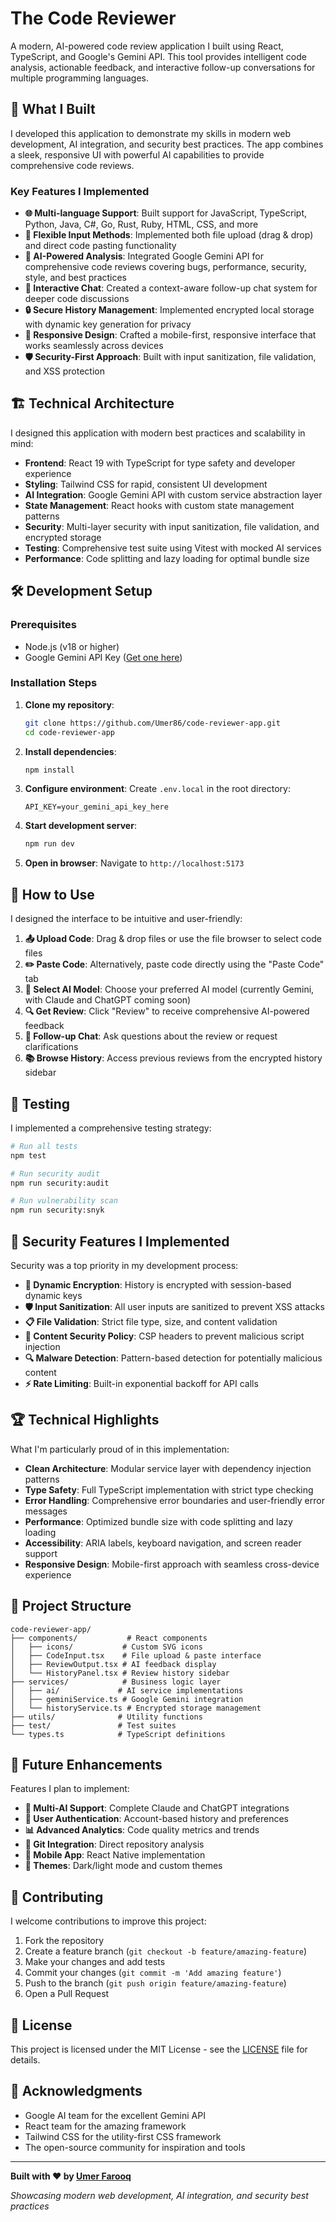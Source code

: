 # The Code Reviewer

A modern, AI-powered code review application I built using React, TypeScript, and Google's Gemini API. This tool provides intelligent code analysis, actionable feedback, and interactive follow-up conversations for multiple programming languages.

## 🚀 What I Built

I developed this application to demonstrate my skills in modern web development, AI integration, and security best practices. The app combines a sleek, responsive UI with powerful AI capabilities to provide comprehensive code reviews.

### Key Features I Implemented

- **🌐 Multi-language Support**: Built support for JavaScript, TypeScript, Python, Java, C#, Go, Rust, Ruby, HTML, CSS, and more
- **📁 Flexible Input Methods**: Implemented both file upload (drag & drop) and direct code pasting functionality
- **🤖 AI-Powered Analysis**: Integrated Google Gemini API for comprehensive code reviews covering bugs, performance, security, style, and best practices
- **💬 Interactive Chat**: Created a context-aware follow-up chat system for deeper code discussions
- **🔒 Secure History Management**: Implemented encrypted local storage with dynamic key generation for privacy
- **📱 Responsive Design**: Crafted a mobile-first, responsive interface that works seamlessly across devices
- **🛡️ Security-First Approach**: Built with input sanitization, file validation, and XSS protection

## 🏗️ Technical Architecture

I designed this application with modern best practices and scalability in mind:

- **Frontend**: React 19 with TypeScript for type safety and developer experience
- **Styling**: Tailwind CSS for rapid, consistent UI development
- **AI Integration**: Google Gemini API with custom service abstraction layer
- **State Management**: React hooks with custom state management patterns
- **Security**: Multi-layer security with input sanitization, file validation, and encrypted storage
- **Testing**: Comprehensive test suite using Vitest with mocked AI services
- **Performance**: Code splitting and lazy loading for optimal bundle size

## 🛠️ Development Setup

### Prerequisites
- Node.js (v18 or higher)
- Google Gemini API Key ([Get one here](https://ai.google.dev/))

### Installation Steps

1. **Clone my repository**:
   ```bash
   git clone https://github.com/Umer86/code-reviewer-app.git
   cd code-reviewer-app
   ```

2. **Install dependencies**:
   ```bash
   npm install
   ```

3. **Configure environment**:
   Create `.env.local` in the root directory:
   ```env
   API_KEY=your_gemini_api_key_here
   ```

4. **Start development server**:
   ```bash
   npm run dev
   ```

5. **Open in browser**:
   Navigate to `http://localhost:5173`

## 🎯 How to Use

I designed the interface to be intuitive and user-friendly:

1. **📤 Upload Code**: Drag & drop files or use the file browser to select code files
2. **✏️ Paste Code**: Alternatively, paste code directly using the "Paste Code" tab
3. **🔧 Select AI Model**: Choose your preferred AI model (currently Gemini, with Claude and ChatGPT coming soon)
4. **🔍 Get Review**: Click "Review" to receive comprehensive AI-powered feedback
5. **💭 Follow-up Chat**: Ask questions about the review or request clarifications
6. **📚 Browse History**: Access previous reviews from the encrypted history sidebar

## 🧪 Testing

I implemented a comprehensive testing strategy:

```bash
# Run all tests
npm test

# Run security audit
npm run security:audit

# Run vulnerability scan
npm run security:snyk
```

## 🔐 Security Features I Implemented

Security was a top priority in my development process:

- **🔑 Dynamic Encryption**: History is encrypted with session-based dynamic keys
- **🛡️ Input Sanitization**: All user inputs are sanitized to prevent XSS attacks
- **📋 File Validation**: Strict file type, size, and content validation
- **🚫 Content Security Policy**: CSP headers to prevent malicious script injection
- **🔍 Malware Detection**: Pattern-based detection for potentially malicious content
- **⚡ Rate Limiting**: Built-in exponential backoff for API calls

## 🏆 Technical Highlights

What I'm particularly proud of in this implementation:

- **Clean Architecture**: Modular service layer with dependency injection patterns
- **Type Safety**: Full TypeScript implementation with strict type checking
- **Error Handling**: Comprehensive error boundaries and user-friendly error messages
- **Performance**: Optimized bundle size with code splitting and lazy loading
- **Accessibility**: ARIA labels, keyboard navigation, and screen reader support
- **Responsive Design**: Mobile-first approach with seamless cross-device experience

## 📁 Project Structure

```
code-reviewer-app/
├── components/           # React components
│   ├── icons/           # Custom SVG icons
│   ├── CodeInput.tsx    # File upload & paste interface
│   ├── ReviewOutput.tsx # AI feedback display
│   └── HistoryPanel.tsx # Review history sidebar
├── services/            # Business logic layer
│   ├── ai/             # AI service implementations
│   ├── geminiService.ts # Google Gemini integration
│   └── historyService.ts # Encrypted storage management
├── utils/              # Utility functions
├── test/               # Test suites
└── types.ts            # TypeScript definitions
```

## 🚀 Future Enhancements

Features I plan to implement:

- **🤝 Multi-AI Support**: Complete Claude and ChatGPT integrations
- **👥 User Authentication**: Account-based history and preferences
- **📊 Advanced Analytics**: Code quality metrics and trends
- **🔄 Git Integration**: Direct repository analysis
- **📱 Mobile App**: React Native implementation
- **🎨 Themes**: Dark/light mode and custom themes

## 🤝 Contributing

I welcome contributions to improve this project:

1. Fork the repository
2. Create a feature branch (`git checkout -b feature/amazing-feature`)
3. Make your changes and add tests
4. Commit your changes (`git commit -m 'Add amazing feature'`)
5. Push to the branch (`git push origin feature/amazing-feature`)
6. Open a Pull Request

## 📄 License

This project is licensed under the MIT License - see the [LICENSE](LICENSE) file for details.

## 🙏 Acknowledgments

- Google AI team for the excellent Gemini API
- React team for the amazing framework
- Tailwind CSS for the utility-first CSS framework
- The open-source community for inspiration and tools

---

**Built with ❤️ by [Umer Farooq](https://github.com/Umer86)**

*Showcasing modern web development, AI integration, and security best practices*